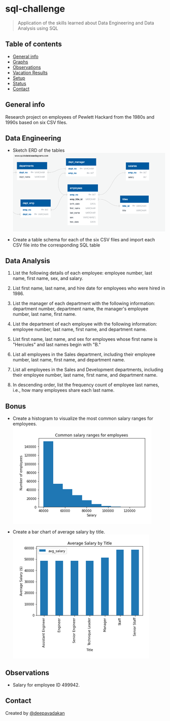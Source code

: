 # sql-challenge

> Application of the skills learned about Data Engineering and Data Analysis using SQL


## Table of contents
* [General info](#general-info)
* [Graphs](#Graphs)
* [Observations](#Observations)
* [Vacation Results](#Vacation-Results)
* [Setup](#setup)
* [Status](#status)
* [Contact](#contact)

## General info
Research project on employees of Pewlett Hackard from the 1980s and 1990s based on six CSV files.

## Data Engineering
* Sketch ERD of the tables
![erd](EmployeeSQL/Images/ERD.png)

* Create a table schema for each of the six CSV files and import each CSV file into the corresponding SQL table
    
## Data Analysis
1. List the following details of each employee: employee number, last name, first name, sex, and salary.

2. List first name, last name, and hire date for employees who were hired in 1986.

3. List the manager of each department with the following information: department number, department name, the manager's employee number, last name, first name.

4. List the department of each employee with the following information: employee number, last name, first name, and department name.

5. List first name, last name, and sex for employees whose first name is "Hercules" and last names begin with "B."

6. List all employees in the Sales department, including their employee number, last name, first name, and department name.

7. List all employees in the Sales and Development departments, including their employee number, last name, first name, and department name.

8. In descending order, list the frequency count of employee last names, i.e., how many employees share each last name.


## Bonus 
* Create a histogram to visualize the most common salary ranges for employees.
![hist_sal_emp](EmployeeSQL/Images/hist_sal_emp.png)

* Create a bar chart of average salary by title.
![avg_salbytitle](EmployeeSQL/Images/avg_salbytitle.png)



## Observations
* Salary for employee ID 499942.


## Contact
Created by [@deepavadakan](https://github.com/)